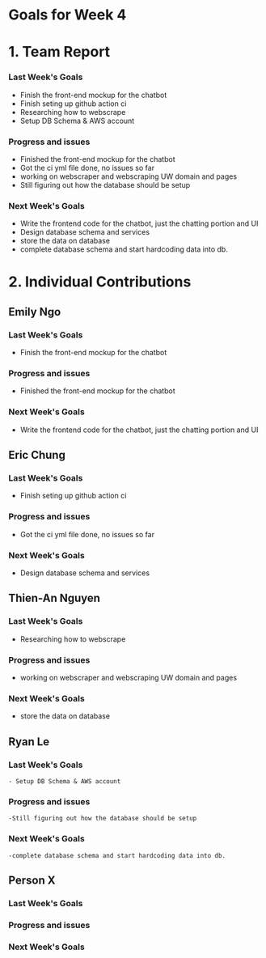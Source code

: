 # Goals for Week 4

# 1. Team Report
<status update for TA here>

<agenda for team meeting here>

### Last Week's Goals
- Finish the front-end mockup for the chatbot
- Finish seting up github action ci
- Researching how to webscrape
- Setup DB Schema & AWS account
### Progress and issues
- Finished the front-end mockup for the chatbot
- Got the ci yml file done, no issues so far
- working on webscraper and webscraping UW domain and pages
- Still figuring out how the database should be setup
### Next Week's Goals
- Write the frontend code for the chatbot, just the chatting portion and UI
- Design database schema and services
- store the data on database
- complete database schema and start hardcoding data into db.

# 2. Individual Contributions
## Emily Ngo
### Last Week's Goals
- Finish the front-end mockup for the chatbot

### Progress and issues
- Finished the front-end mockup for the chatbot

### Next Week's Goals
- Write the frontend code for the chatbot, just the chatting portion and UI

## Eric Chung
### Last Week's Goals
- Finish seting up github action ci
### Progress and issues
- Got the ci yml file done, no issues so far
### Next Week's Goals
- Design database schema and services

## Thien-An Nguyen
### Last Week's Goals
- Researching how to webscrape
### Progress and issues
- working on webscraper and webscraping UW domain and pages
### Next Week's Goals
- store the data on database

## Ryan Le
### Last Week's Goals
    - Setup DB Schema & AWS account
### Progress and issues
    -Still figuring out how the database should be setup
### Next Week's Goals
    -complete database schema and start hardcoding data into db.

## Person X
### Last Week's Goals

### Progress and issues

### Next Week's Goals

